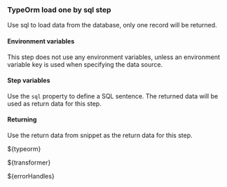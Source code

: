 ### TypeOrm load one by sql step

Use sql to load data from the database, only one record will be returned.

#### Environment variables

This step does not use any environment variables, unless an environment variable key is used when specifying the data source.

#### Step variables

Use the `sql` property to define a SQL sentence. The returned data will be used as return data for this step.

#### Returning

Use the return data from snippet as the return data for this step.

${typeorm}

${transformer}

${errorHandles}
